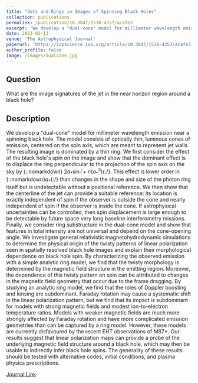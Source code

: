 ```yaml
---
title: "Jets and Rings in Images of Spinning Black Holes"
collection: publications
permalink: /publication/10.3847/1538-4357/acafe3
excerpt: 'We develop a "dual-cone" model for millimeter wavelength emission near a spinning black hole. The model consists of optically thin, luminous cones of emission, centered on the spin axis, which are meant to represent jet walls...'
date: 2023-02-13
venue: 'The Astrophysical Journal'
paperurl: 'https://iopscience.iop.org/article/10.3847/1538-4357/acafe3'
author_profile: false
image: /images/dualcone.jpg
---
```

## Question
What are the image signatures of the jet in the near horizon region around a black hole?

## Description
We develop a "dual-cone" model for millimeter wavelength emission near a spinning black hole. The model consists of optically thin, luminous cones of emission, centered on the spin axis, which are meant to represent jet walls. The resulting image is dominated by a thin ring. We first consider the effect of the black hole's spin on the image and show that the dominant effect is to displace the ring perpendicular to the projection of the spin axis on the sky by {::nomarkdown}  $2a_*\sin i+\mathcal{O}(a_*^3)${:/}. This effect is lower order in {::nomarkdown}$a_*${:/} than changes in the shape and size of the photon ring itself but is undetectable without a positional reference. We then show that the centerline of the jet can provide a suitable reference: its location is exactly independent of spin if the observer is outside the cone and nearly independent of spin if the observer is inside the cone. If astrophysical uncertainties can be controlled, then spin displacement is large enough to be detectable by future space very long baseline interferometry missions. Finally, we consider ring substructure in the dual-cone model and show that features in total intensity are not universal and depend on the cone-opening angle.
We investigate general relativistic magnetohydrodynamic simulations to determine the physical origin of the twisty patterns of linear polarization seen in spatially resolved black hole images and explain their morphological dependence on black hole spin. By characterizing the observed emission with a simple analytic ring model, we find that the twisty morphology is determined by the magnetic field structure in the emitting region. Moreover, the dependence of this twisty pattern on spin can be attributed to changes in the magnetic field geometry that occur due to the frame dragging. By studying an analytic ring model, we find that the roles of Doppler boosting and lensing are subdominant. Faraday rotation may cause a systematic shift in the linear polarization pattern, but we find that its impact is subdominant for models with strong magnetic fields and modest ion-to-electron temperature ratios. Models with weaker magnetic fields are much more strongly affected by Faraday rotation and have more complicated emission geometries than can be captured by a ring model. However, these models are currently disfavoured by the recent EHT observations of M87*. Our results suggest that linear polarization maps can provide a probe of the underlying magnetic field structure around a black hole, which may then be usable to indirectly infer black hole spins. The generality of these results should be tested with alternative codes, initial conditions, and plasma physics prescriptions.

[Journal Link](https://iopscience.iop.org/article/10.3847/1538-4357/acafe3)
